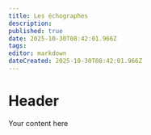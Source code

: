 ```yaml
---
title: Les échographes
description: 
published: true
date: 2025-10-30T08:42:01.966Z
tags: 
editor: markdown
dateCreated: 2025-10-30T08:42:01.966Z
---
```


# Header
Your content here